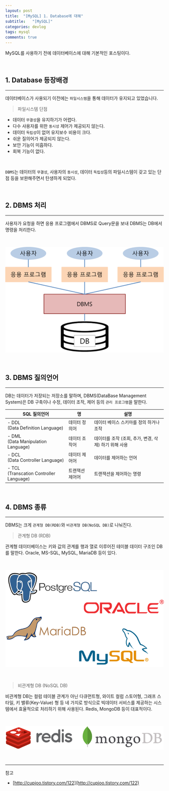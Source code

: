 ```yaml
---
layout: post
title:  "[MySQL] 1. Database에 대해"
subtitle:   "[MySQL]"
categories: devlog
tags: mysql
comments: true
---
```


MySQL를 사용하기 전에 데이터베이스에 대해 기본적인 포스팅이다.

<br>


## 1. Database 등장배경
---

데이터베이스가 사용되기 이전에는 `파일시스템`을 통해 데이터가 유지되고 있었습니다. 

> 파일시스템 단점

- 데이터 `무결성`을 유지하기가 어렵다.
- 다수 사용자를 위한 `동시성` 제어가 제공되지 않는다.
- 데이터 `독립성`이 없어 유지보수 비용이 크다.
- 쉬운 질의어가 제공되지 않는다.
- 보안 기능이 미흡하다.
- 회복 기능이 없다.

<br>

`DBMS`는 데이터의 `무결성`, 사용자의 `동시성`, 데이터 `독립성`등의 파일시스템이 갖고 있는 단점 등을 보완해주면서 탄생하게 되었다.

<br>


## 2. DBMS 처리
---

사용자가 요청을 하면 응용 프로그램에서 DBMS로 Query문을 보내 DBMS는 DB에서 명령을 처리한다.

<br>

[![What-is-Database-s1](/assets/img/devlog/201811/What-is-Database-s1.png)]()

<br>


## 3. DBMS 질의언어
---

DB는 데이터가 저장되는 저장소를 말하며, DBMS(DataBase Management System)은 DB 구축이나 수정, 데이터 조작, 제어 등의 `관리 프로그램`을 말한다.

SQL 질의언어 | 명 | 설명
---- | ---- | ----
- DDL<br>(Data Definition Language) | 데이터 정의어 | 데이터 베이스 스키마를 정의 하거나 조작
- DML<br>(Data Manipulation Language) |  데이터 조작어 | 데이터를 조작 (조회, 추가, 변경, 삭제) 하기 위해 사용
- DCL<br>(Data Controller Language) | 데이터 제어어 | 데이터를 제어하는 언어
- TCL<br>(Transcation Controller Language) | 트랜잭션 제어어 | 트랜잭션을 제어하는 명령

<br>


## 4. DBMS 종류
---

DBMS는 크게 `관계형 DB(RDB)`와 `비관계형 DB(NoSQL DB)`로 나눠진다.  


> 관계형 DB (RDB)

관계형 데이터베이스는 키와 값의 관계를 행과 열로 이루어진 테이블  데이터 구조인 DB를 말한다. Oracle, MS-SQL, MySQL, MariaDB 등이 있다.

<br>

[![What-is-Database-s2](/assets/img/devlog/201811/What-is-Database-s2.png)]()

<br>

> 비관계형 DB (NoSQL DB)

비관계형 DB는 컬럼 테이블 관계가 아닌 다큐먼트형, 와이트 컬럼 스토어형, 그래프 스타일, 키 밸류(Key-Value) 형 등 네 가지로 방식으로 빅데이터 서비스를 제공하는 시스템에서 효율적으로 처리하기 위해 사용된다. Redis, MongoDB 등이 대표적이다.

<br>

[![What-is-Database-s3](/assets/img/devlog/201811/What-is-Database-s3.png)]()

<br>


---
참고

+ [http://cupjoo.tistory.com/122](http://cupjoo.tistory.com/122)